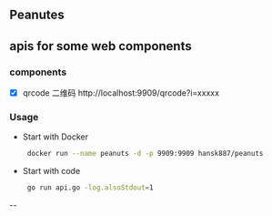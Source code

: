 ## Peanutes 
apis for some web components
---

### components
 - [x] qrcode 二维码 http://localhost:9909/qrcode?i=xxxxx

### Usage

- Start with Docker  
    ```bash  
     docker run --name peanuts -d -p 9909:9909 hansk887/peanuts 
    ```

- Start with code
    ```bash
     go run api.go -log.alsoStdout=1
    ```
-- 